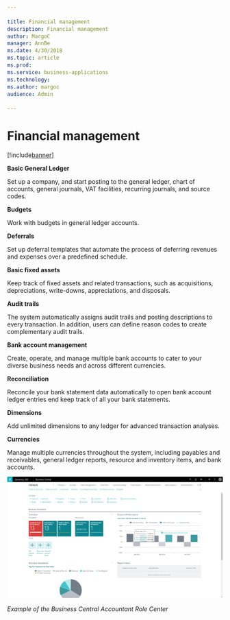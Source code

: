 ```yaml
---

title: Financial management
description: Financial management
author: MargoC
manager: AnnBe
ms.date: 4/30/2018
ms.topic: article
ms.prod: 
ms.service: business-applications
ms.technology: 
ms.author: margoc
audience: Admin

---
```

#  Financial management




[!include[banner](../../../includes/banner.md)]

**Basic General Ledger**

Set up a company, and start posting to the general ledger, chart of accounts,
general journals, VAT facilities, recurring journals, and source codes.

**Budgets**

Work with budgets in general ledger accounts.

**Deferrals**

Set up deferral templates that automate the process of deferring revenues and
expenses over a predefined schedule.

**Basic fixed assets**

Keep track of fixed assets and related transactions, such as acquisitions,
depreciations, write-downs, appreciations, and disposals.

**Audit trails**

The system automatically assigns audit trails and posting descriptions to every
transaction. In addition, users can define reason codes to create complementary
audit trails.

**Bank account management**

Create, operate, and manage multiple bank accounts to cater to your diverse
business needs and across different currencies.

**Reconciliation**

Reconcile your bank statement data automatically to open bank account ledger
entries end keep track of all your bank statements.

**Dimensions**

Add unlimited dimensions to any ledger for advanced transaction analyses.

**Currencies**

Manage multiple currencies throughout the system, including payables and
receivables, general ledger reports, resource and inventory items, and bank
accounts.

![A screenshot of the Business Central Accountant role center](media/financial-management-1.png "A screenshot of the Business Central Accountant role center")
<!-- SMB_BusinessCentral_AccountantRoleCenter_A.png -->


*Example of the Business Central Accountant Role Center*
